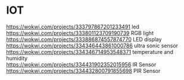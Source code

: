 # IOT
https://wokwi.com/projects/333797867201233491    led<br>
https://wokwi.com/projects/333801123709190739  RGB light<br>
https://wokwi.com/projects/333886874557874770  LED display <br>
https://wokwi.com/projects/334346443861000786 ultra sonic sensor<br>
https://wokwi.com/projects/334346714953548371 temperature and humidity<br>
https://wokwi.com/projects/334431902352015956 IR Sensor<br>
https://wokwi.com/projects/334432800791855698 PIR Sensor <br>

